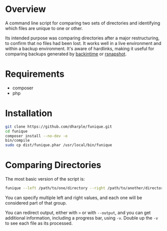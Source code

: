 # Overview

A command line script for comparing two sets of directories and identifying
which files are unique to one or other.

Its intended purpose was comparing directories after a major restructuring, to
confirm that no files had been lost.  It works well in a live environment and
within a backup environment.  It's aware of hardlinks, making it useful for
comparing backups generated by [backintime] or [rsnapshot].

# Requirements

* composer
* php

# Installation

```bash
git clone https://github.com/dharple/funique.git
cd funique
composer install --no-dev -o
bin/compile
sudo cp dist/funique.phar /usr/local/bin/funique
```

# Comparing Directories

The most basic version of the script is:

```bash
funique --left /path/to/one/directory --right /path/to/another/directory
```

You can specify multiple left and right values, and each one will be considered
part of that group.

You can redirect output, either with `>` or with `--output`, and you can get
additional information, including a progress bar, using `-v`.  Double up the
`-v` to see each file as its processed.

[backintime]: https://github.com/bit-team/backintime
[rsnapshot]: https://rsnapshot.org/
